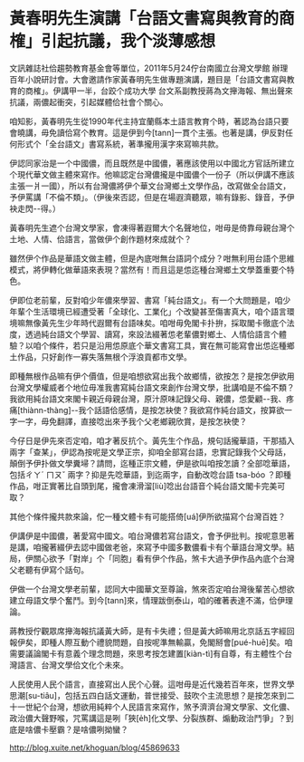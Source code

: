 # 黃春明先生演講「台語文書寫與教育的商榷」引起抗議，我个淡薄感想

文訊雜誌社佮趨勢教育基金會等單位，2011年5月24佇台南國立台灣文學館 辦理百年小說研討會。大會邀請作家黃春明先生做專題演講，題目是「台語文書寫與教育的商榷」。伊講甲一半，台跤个成功大學 台文系副教授蔣為文攑海報、無出聲來抗議，兩儂起衝突，引起媒體佮社會个關心。

咱知影，黃春明先生從1990年代主持宜蘭縣本土語言教育个時，著認為台語只要會曉講，毋免讀佮寫个教育。這是伊到今[tann]一貫个主張。也著是講，伊反對任何形式个「全台語文」書寫系統，著準攏用漢字來寫嘛共款。

伊認同家治是一个中國儂，而且既然是中國儂，著應該使用以中國北方官話所建立个現代華文做主體來寫作。他嘛認定台灣儂攏是中國儂个一份子（所以伊講不應該主張一爿一國），所以有台灣儂將伊个華文台灣鄉土文學作品，改寫做全台語文，予伊罵講「不倫不類」。（伊後來否認，但是在場遐濟聽眾，嘛有錄影、錄音，予伊袂走閃--得。）

黃春明先生遮个台灣文學家，會凍得著遐爾大个名聲地位，咁毋是倚靠母親台灣个土地、人情、佮語言，當做伊个創作題材來成就个？

雖然伊个作品是華語文做主體，但是內底咁無台語詞个成分？咁無利用台語个思維模式，將伊轉化做華語來表現？當然有！而且這是怹迄種台灣鄉土文學蓋重要个特色。

伊即位老前輩，反對咱少年儂來學習、書寫「純台語文」。有一个大問題是，咱少年輩个生活環境已經遭受著「全球化、工業化」个改變甚至傷害真大，咱个語言環境嘛無像黃先生少年時代遐爾有台語味矣。咱咁毋免閣卡扑拚，採取閣卡徹底个法度，透過純台語文个學習、讀寫，來設法綴著怹老輩儂對鄉土、人情佮語言个體驗？以咱个條件，若只是沿用怹原底个華文書寫工具，實在無可能寫會出怹迄種鄉土作品，只好創作一寡失落無根个浮浪貢都市文學。

即種無根作品嘛有伊个價值，但是咱想欲寫出我个故鄉情，欲按怎？是按怎伊欲用台灣文學權威者个地位毋准我書寫純台語文來創作台灣文學，批講咱是不倫不類？我欲用純台語文來閣卡親近母親台灣，原汁原味記錄父母、親儂，怹愛顧--我、疼痛[thiànn-thàng]--我个話語佮感情，是按怎袂使？我欲寫作純台語文，按算欲一字一字，毋免翻譯，直接唸出來予我个父老鄉親欣賞，是按怎袂使？

今仔日是伊先來否定咱，咱才著反抗个。黃先生个作品，規句話攏華語，干那插入兩字「查某」，伊認為按呢是文學正宗，抑咱全部寫台語，忠實記錄我个父母話，顛倒予伊扑做文學糞埽？請問，迄種正宗文體，伊是欲叫咱按怎讀？全部唸華語，包括ㄔㄚˊ ㄇㄡˇ 兩字？抑是先唸華語，到迄兩字，自動改唸台語 tsa-bóo ？即種作品，咁正實著比自頭到尾，攏會凍滑溜[liù]唸出台語音个純台語文閣卡完美可取？

其他个條件攏共款來論，佗一種文體卡有可能搭倚[uá]伊所欲描寫个台灣百姓？

伊講伊是中國儂，著愛寫中國文。咱台灣儂若寫台語文，會予伊批判。按呢意思著是講，咱攏著綴伊去認中國做老爸，來寫予中國多數儂看卡有个華語台灣文學。結局，伊關心欲予「對岸」个「同胞」看有伊个作品，煞卡大過予伊作品內底个台灣父老聽有伊寫个話句。

伊做一个台灣文學老前輩，認同大中國華文至尊論，煞來否定咱台灣後輩苦心想欲建立母語文學个奮鬥。到今[tann]來，情理跋倒泰山，咱的確著表達不滿，佮伊理論。

蔣教授佇觀眾席攑海報抗議黃大師，是有卡失禮；但是黃大師嘛用北京話五字經回報伊矣，即種人際互動个禮貌問題，自按呢準無輸贏，免閣掰會[pué-huē]矣。咱需要議論閣卡有意義个理念問題，來思考按怎建置[kiàn-tì]有自尊，有主體性个台灣語言、台灣文學佮文化个未來。

人民使用人民个語言，直接寫出人民个心聲。這咁毋是近代幾若百年來，世界文學思潮[su-tiâu]，包括五四白話文運動，普世接受、鼓吹个主流思想？是按怎來到二十一世紀个台灣，想欲用純粹个人民語言來寫作，煞予濟濟台灣文學家、文化儂、政治儂大聲野喉，咒罵講這是咧「狹[e̍h]化文學、分裂族群、煽動政治鬥爭」？到底是啥儂卡壓霸？是啥儂咧拗蠻？

http://blog.xuite.net/khoguan/blog/45869633
